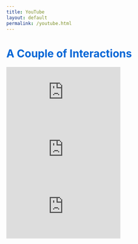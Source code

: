 ```yaml
---
title: YouTube
layout: default
permalink: /youtube.html
---
```


<h1 style="color: #0366d6;">A Couple of Interactions</h1>

<div class="video-grid">
  <div class="video-wrapper">
    <iframe src="https://www.youtube.com/embed/eQ8O3zfxZ6c" frameborder="0" allowfullscreen></iframe>
  </div>
  <div class="video-wrapper">
    <iframe src="https://www.youtube.com/embed/gBgWHu77YoY" frameborder="0" allowfullscreen></iframe>
  </div>
  <div class="video-wrapper">
    <iframe src="https://www.youtube.com/embed/GAD36fBbVIQ" frameborder="0" allowfullscreen></iframe>
  </div>
</div>